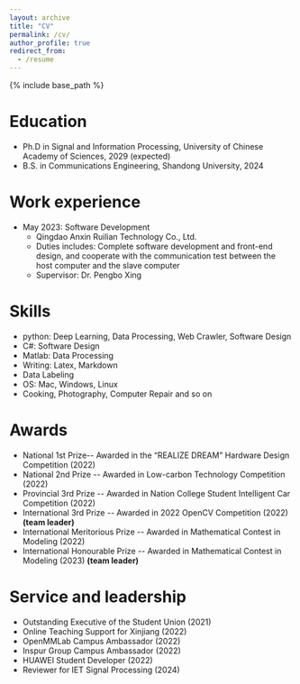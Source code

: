 ```yaml
---
layout: archive
title: "CV"
permalink: /cv/
author_profile: true
redirect_from:
  - /resume
---
```


{% include base_path %}

Education
======
* Ph.D in Signal and Information Processing, University of Chinese Academy of Sciences, 2029 (expected)
* B.S. in Communications Engineering, Shandong University, 2024

Work experience
======
* May 2023: Software Development
  * Qingdao Anxin Ruilian Technology Co., Ltd.
  * Duties includes: Complete software development and front-end design, and cooperate with the communication test between the host computer and the slave computer
  * Supervisor: Dr. Pengbo Xing
  
Skills
======
* python: Deep Learning, Data Processing, Web Crawler, Software Design
* C#: Software Design
* Matlab: Data Processing
* Writing: Latex, Markdown
* Data Labeling
* OS: Mac, Windows, Linux
* Cooking, Photography, Computer Repair and so on

  
Awards
======
* National 1st Prize-- Awarded in the “REALIZE DREAM” Hardware Design Competition (2022)
* National 2nd Prize -- Awarded in Low-carbon Technology Competition (2022)
* Provincial  3rd Prize -- Awarded in Nation College Student Intelligent Car Competition (2022)
* International 3rd Prize -- Awarded in 2022 OpenCV Competition (2022) **(team leader)**
* International Meritorious Prize -- Awarded in Mathematical Contest in Modeling (2022)
* International Honourable Prize -- Awarded in Mathematical Contest in Modeling (2023) **(team leader)**

  
Service and leadership
======
* Outstanding Executive of the Student Union (2021)
* Online Teaching Support for Xinjiang (2022)
* OpenMMLab Campus Ambassador (2022)
* Inspur Group Campus Ambassador (2022)
* HUAWEI Student Developer (2022)
* Reviewer for IET Signal Processing (2024)

